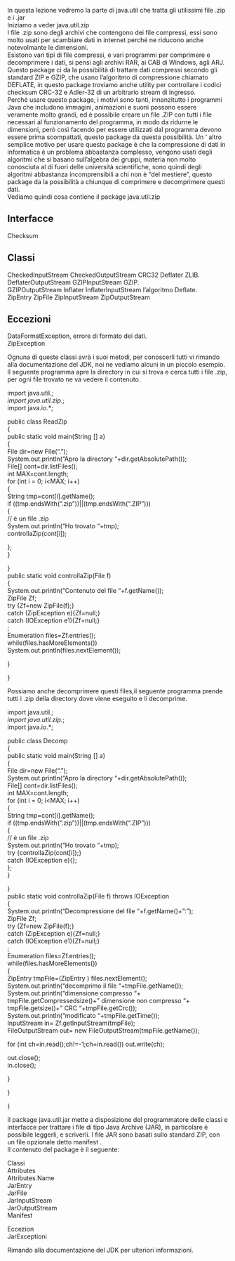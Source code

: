 In questa lezione vedremo la parte di java.util che tratta gli utilissimi file .zip e i .jar  
Iniziamo a veder java.util.zip  
I file .zip sono degli archivi che contengono dei file compressi, essi sono molto usati per scambiare dati in internet perché ne riducono anche notevolmante le dimensioni.  
Esistono vari tipi di file compressi, e vari programmi per comprimere e decomprimere i dati, si pensi agli archivi RAR, ai CAB di Windows, agli ARJ. Questo package ci da la possibilità di trattare dati compressi secondo gli standard ZIP e GZIP, che usano l’algoritmo di compressione chiamato DEFLATE, in questo package troviamo anche utility per controllare i codici checksum CRC-32 e Adler-32 di un arbitrario stream di ingresso.  
Perché usare questo package, i motivi sono tanti, innanzitutto i programmi Java che includono immagini, animazioni e suoni possono essere veramente molto grandi, ed è possibile creare un file .ZIP con tutti i file necessari al funzionamento del programma, in modo da ridurne le dimensioni, però così facendo per essere utilizzati dal programma devono essere prima scompattati, questo package da questa possibilità. Un ‘ altro semplice motivo per usare questo package è che la compressione di dati in informatica è un problema abbastanza complesso, vengono usati degli algoritmi che si basano sull’algebra dei gruppi, materia non molto conosciuta al di fuori delle università scientifiche, sono quindi degli algoritmi abbastanza incomprensibili a chi non è “del mestiere”, questo package da la possibilità a chiunque di comprimere e decomprimere questi dati.  
Vediamo quindi cosa contiene il package java.util.zip

Interfacce
----------

Checksum

Classi
------

CheckedInputStream CheckedOutputStream CRC32 Deflater ZLIB.  
DeflaterOutputStream GZIPInputStream GZIP.  
GZIPOutputStream Inflater InflaterInputStream l’algoritmo Deflate.  
ZipEntry ZipFile ZipInputStream ZipOutputStream

Eccezioni
---------

DataFormatException, errore di formato dei dati.  
ZipException

Ognuna di queste classi avrà i suoi metodi, per conoscerli tutti vi rimando alla documentazione del JDK, noi ne vediamo alcuni in un piccolo esempio.  
Il seguente programma apre la directory in cui si trova e cerca tutti i file .zip, per ogni file trovato ne va vedere il contenuto.

import java.util.*;  
import java.util.zip.*;  
import java.io.*;

public class ReadZip  
{  
public static void main(String [] a)  
{  
File dir=new File(“.”);  
System.out.println(“Apro la directory “+dir.getAbsolutePath());  
File[] cont=dir.listFiles();  
int MAX=cont.length;  
for (int i = 0; i<MAX; i++)  
{  
String tmp=cont[i].getName();  
if ((tmp.endsWith(“.zip”))||(tmp.endsWith(“.ZIP”)))  
{  
// è un file .zip  
System.out.println(“Ho trovato “+tmp);  
controllaZip(cont[i]);

};  
}

}  
public static void controllaZip(File f)  
{  
System.out.println(“Contenuto del file “+f.getName());  
ZipFile Zf;  
try {Zf=new ZipFile(f);}  
catch (ZipException e){Zf=null;}  
catch (IOException e1){Zf=null;}  
;  
Enumeration files=Zf.entries();  
while(files.hasMoreElements())  
System.out.println(files.nextElement());

}

}

Possiamo anche decomprimere questi files,il seguente programma prende tutti i .zip della directory dove viene eseguito e li decomprime.

import java.util.*;  
import java.util.zip.*;  
import java.io.*;

public class Decomp  
{  
public static void main(String [] a)  
{  
File dir=new File(“.”);  
System.out.println(“Apro la directory “+dir.getAbsolutePath());  
File[] cont=dir.listFiles();  
int MAX=cont.length;  
for (int i = 0; i<MAX; i++)  
{  
String tmp=cont[i].getName();  
if ((tmp.endsWith(“.zip”))||(tmp.endsWith(“.ZIP”)))  
{  
// è un file .zip  
System.out.println(“Ho trovato “+tmp);  
try {controllaZip(cont[i]);}  
catch (IOException e){};  
};  
}

}  
public static void controllaZip(File f) throws IOException  
{  
System.out.println(“Decompressione del file “+f.getName()+”:”);  
ZipFile Zf;  
try {Zf=new ZipFile(f);}  
catch (ZipException e){Zf=null;}  
catch (IOException e1){Zf=null;}  
;  
Enumeration files=Zf.entries();  
while(files.hasMoreElements())  
{  
ZipEntry tmpFile=(ZipEntry ) files.nextElement();  
System.out.println(“decomprimo il file “+tmpFile.getName());  
System.out.println(“dimensione compresso “+  
tmpFile.getCompressedsize()+” dimensione non compresso “+  
tmpFile.getsize()+” CRC “+tmpFile.getCrc());  
System.out.println(“modificato “+tmpFile.getTime());  
InputStream in= Zf.getInputStream(tmpFile);  
FileOutputStream out= new FileOutputStream(tmpFile.getName());

for (int ch=in.read();ch!=-1;ch=in.read()) out.write(ch);

out.close();  
in.close();

}

}

}

Il package java.util.jar mette a disposizione del programmatore delle classi e interfacce per trattare i file di tipo Java Archive (JAR), in particolare è possibile leggerli, e scriverli. I file JAR sono basati sullo standard ZIP, con un file opzionale detto manifest .  
Il contenuto del package è il seguente:

Classi  
Attributes  
Attributes.Name  
JarEntry  
JarFile  
JarInputStream  
JarOutputStream  
Manifest

Eccezion  
JarExceptioni

Rimando alla documentazione del JDK per ulteriori informazioni.